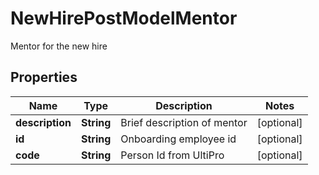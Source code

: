 

# NewHirePostModelMentor

Mentor for the new hire

## Properties

| Name | Type | Description | Notes |
|------------ | ------------- | ------------- | -------------|
|**description** | **String** | Brief description of mentor |  [optional] |
|**id** | **String** | Onboarding employee id |  [optional] |
|**code** | **String** | Person Id from UltiPro |  [optional] |




